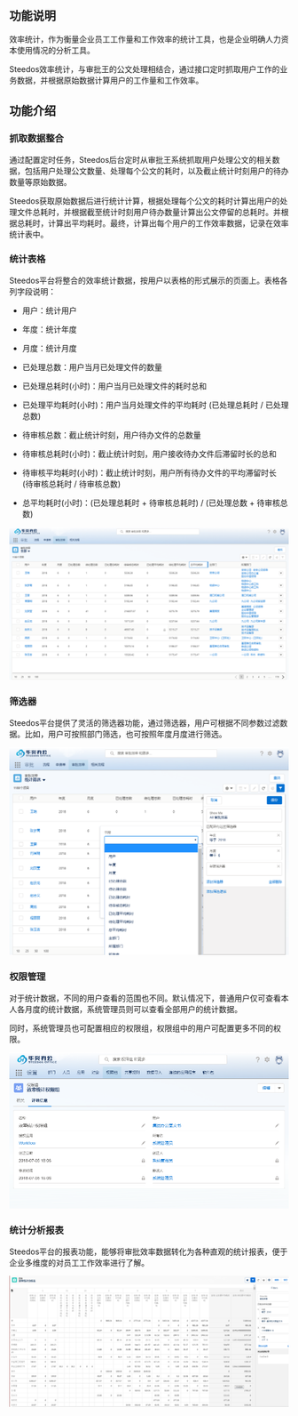 ## 功能说明

效率统计，作为衡量企业员工工作量和工作效率的统计工具，也是企业明确人力资本使用情况的分析工具。

Steedos效率统计，与审批王的公文处理相结合，通过接口定时抓取用户工作的业务数据，并根据原始数据计算用户的工作量和工作效率。

## 功能介绍

### 抓取数据整合

通过配置定时任务，Steedos后台定时从审批王系统抓取用户处理公文的相关数据，包括用户处理公文数量、处理每个公文的耗时，以及截止统计时刻用户的待办数量等原始数据。

Steedos获取原始数据后进行统计计算，根据处理每个公文的耗时计算出用户的处理文件总耗时，并根据截至统计时刻用户待办数量计算出公文停留的总耗时。并根据总耗时，计算出平均耗时。最终，计算出每个用户的工作效率数据，记录在效率统计表中。

### 统计表格

Steedos平台将整合的效率统计数据，按用户以表格的形式展示的页面上。表格各列字段说明：

 - 用户：统计用户

 - 年度：统计年度

 - 月度：统计月度

 - 已处理总数：用户当月已处理文件的数量

 - 已处理总耗时(小时)：用户当月已处理文件的耗时总和

 - 已处理平均耗时(小时)：用户当月处理文件的平均耗时 (已处理总耗时 / 已处理总数)

 - 待审核总数：截止统计时刻，用户待办文件的总数量

 - 待审核总耗时(小时)：截止统计时刻，用户接收待办文件后滞留时长的总和

 - 待审核平均耗时(小时)：截止统计时刻，用户所有待办文件的平均滞留时长 (待审核总耗时 / 待审核总数)
 
 - 总平均耗时(小时)：(已处理总耗时 + 待审核总耗时) / (已处理总数 + 待审核总数)

![](assets/stat1.png)

### 筛选器

Steedos平台提供了灵活的筛选器功能，通过筛选器，用户可根据不同参数过滤数据。比如，用户可按照部门筛选，也可按照年度月度进行筛选。

![](assets/stat3.png)

### 权限管理

对于统计数据，不同的用户查看的范围也不同。默认情况下，普通用户仅可查看本人各月度的统计数据，系统管理员则可以查看全部用户的统计数据。

同时，系统管理员也可配置相应的权限组，权限组中的用户可配置更多不同的权限。

![](assets/stat2.png)

### 统计分析报表

Steedos平台的报表功能，能够将审批效率数据转化为各种直观的统计报表，便于企业多维度的对员工工作效率进行了解。

![](assets/stat4.png)
